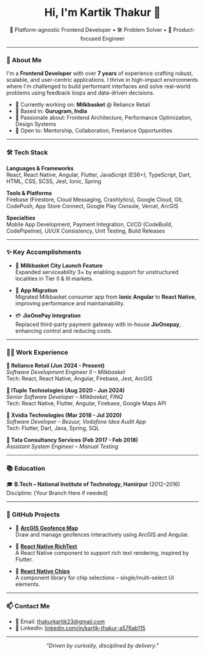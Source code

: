 <h1 align="center">Hi, I'm Kartik Thakur 👋</h1>

<p align="center">
  🚀 Platform-agnostic Frontend Developer • 🛠️ Problem Solver • 🎯 Product-focused Engineer
</p>

---

### 💼 About Me

I'm a **Frontend Developer** with over **7 years** of experience crafting robust, scalable, and user-centric applications. I thrive in high-impact environments where I'm challenged to build performant interfaces and solve real-world problems using feedback loops and data-driven decisions.

- 🔭 Currently working on: **Milkbasket** @ Reliance Retail  
- 📍 Based in: **Gurugram, India**
- 🧠 Passionate about: Frontend Architecture, Performance Optimization, Design Systems  
- 🤝 Open to: Mentorship, Collaboration, Freelance Opportunities  

---

### 🛠️ Tech Stack

**Languages & Frameworks**  
React, React Native, Angular, Flutter, JavaScript (ES6+), TypeScript, Dart, HTML, CSS, SCSS, Jest, Ionic, Spring

**Tools & Platforms**  
Firebase (Firestore, Cloud Messaging, Crashlytics), Google Cloud, Git, CodePush, App Store Connect, Google Play Console, Vercel, ArcGIS

**Specialties**  
Mobile App Development, Payment Integration, CI/CD (CodeBuild, CodePipeline), UI/UX Consistency, Unit Testing, Build Releases

---

### ✨ Key Accomplishments

- 🚀 **Milkbasket City Launch Feature**  
  Expanded serviceability 3× by enabling support for unstructured localities in Tier II & III markets.

- 🔁 **App Migration**  
  Migrated Milkbasket consumer app from **Ionic Angular** to **React Native**, improving performance and maintainability.

- 💳 **JioOnePay Integration**  
  Replaced third-party payment gateway with in-house **JioOnepay**, enhancing control and reducing costs.

---

### 👨‍💻 Work Experience

**🔹 Reliance Retail (Jun 2024 - Present)**  
_Software Development Engineer II – Milkbasket_  
Tech: React, React Native, Angular, Firebase, Jest, ArcGIS

**🔹 ITuple Technologies (Aug 2020 - Jun 2024)**  
_Senior Software Developer – Milkbasket, FINQ_  
Tech: React Native, Flutter, Angular, Firebase, Google Maps API

**🔹 Xvidia Technologies (Mar 2018 - Jul 2020)**  
_Software Developer – Bezuur, Vodafone Idea Audit App_  
Tech: Flutter, Dart, Java, Spring, SQL

**🔹 Tata Consultancy Services (Feb 2017 - Feb 2018)**  
_Assistant System Engineer – Manual Testing_  

---

### 📚 Education

🎓 **B.Tech – National Institute of Technology, Hamirpur** (2012–2016)  
Discipline: [Your Branch Here if needed]

---

### 🧪 GitHub Projects

- 🔸 [**ArcGIS Geofence Map**](#)  
  Draw and manage geofences interactively using ArcGIS and Angular.

- 🔸 [**React Native RichText**](#)  
  A React Native component to support rich text rendering, inspired by Flutter.

- 🔸 [**React Native Chips**](#)  
  A component library for chip selections – single/multi-select UI elements.

---

### 📫 Contact Me

- 📧 Email: [thakurkartik23@gmail.com](mailto:thakurkartik23@gmail.com)  
- 💼 LinkedIn: [linkedin.com/in/kartik-thakur-a576ab115](https://linkedin.com/in/kartik-thakur-a576ab115)

---

<p align="center">
  <i>“Driven by curiosity, disciplined by delivery.”</i>
</p>
